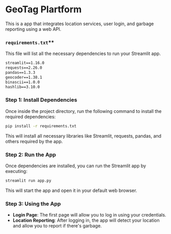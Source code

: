 #  GeoTag Plartform

This is a  app that integrates location services, user login, and garbage reporting using a web API.

### `requirements.txt`**
This file will list all the necessary dependencies to run your Streamlit app.

```txt
streamlit==1.16.0
requests==2.26.0
pandas==1.3.3
geocoder==1.38.1
binascii==1.0.0
hashlib==3.10.0
```

### Step 1: Install Dependencies

Once inside the project directory, run the following command to install the required dependencies:

```bash
pip install -r requirements.txt
```

This will install all necessary libraries like Streamlit, requests, pandas, and others required by the app.

### Step 2: Run the App

Once dependencies are installed, you can run the Streamlit app by executing:

```bash
streamlit run app.py
```

This will start the app and open it in your default web browser.

### Step 3: Using the App

- **Login Page**: The first page will allow you to log in using your credentials. 
- **Location Reporting**: After logging in, the app will detect your location and allow you to report if there's garbage.
